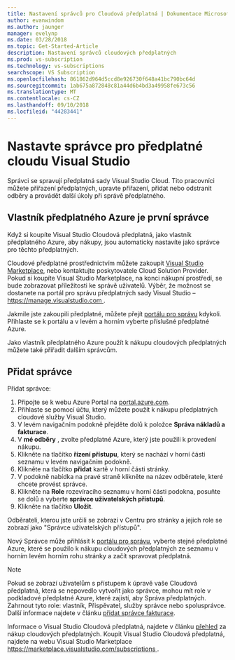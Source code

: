 ```yaml
---
title: Nastavení správců pro Cloudová předplatná | Dokumentace Microsoftu
author: evanwindom
ms.author: jaunger
manager: evelynp
ms.date: 03/28/2018
ms.topic: Get-Started-Article
description: Nastavení správců cloudových předplatných
ms.prod: vs-subscription
ms.technology: vs-subscriptions
searchscope: VS Subscription
ms.openlocfilehash: 861862d964d5ccd8e926730f648a41bc790bc64d
ms.sourcegitcommit: 1ab675a872848c81a44d6b4bd3a49958fe673c56
ms.translationtype: MT
ms.contentlocale: cs-CZ
ms.lasthandoff: 09/10/2018
ms.locfileid: "44283441"
---
```

# <a name="set-up-administrators-for-visual-studio-cloud-subscriptions"></a>Nastavte správce pro předplatné cloudu Visual Studio

Správci se spravují předplatná sady Visual Studio Cloud. Tito pracovníci můžete přiřazení předplatných, upravte přiřazení, přidat nebo odstranit odběry a provádět další úkoly při správě předplatného.

## <a name="the-azure-subscription-owner-is-the-first-administrator"></a>Vlastník předplatného Azure je první správce

Když si koupíte Visual Studio Cloudová předplatná, jako vlastník předplatného Azure, aby nákupy, jsou automaticky nastavíte jako správce pro těchto předplatných.

Cloudové předplatné prostřednictvím můžete zakoupit [Visual Studio Marketplace](https://marketplace.visualstudio.com/subscriptions), nebo kontaktujte poskytovatele Cloud Solution Provider. Pokud si koupíte Visual Studio Marketplace, na konci nákupní prostředí, se bude zobrazovat příležitosti ke správě uživatelů. Výběr, že možnost se dostanete na portál pro správu předplatných sady Visual Studio – [ https://manage.visualstudio.com ](https://manage.visualstudio.com).

Jakmile jste zakoupili předplatné, můžete přejít [portálu pro správu](https://manage.visualstudio.com) kdykoli. Přihlaste se k portálu a v levém a horním vyberte příslušné předplatné Azure.

Jako vlastník předplatného Azure použít k nákupu cloudových předplatných můžete také přiřadit dalším správcům.

## <a name="add-administrators"></a>Přidat správce

Přidat správce:

1. Připojte se k webu Azure Portal na [portal.azure.com](https://portal.azure.com).
2. Přihlaste se pomocí účtu, který můžete použít k nákupu předplatných cloudové služby Visual Studio.
3. V levém navigačním podokně přejděte dolů k položce **Správa nákladů a fakturace**.
4. V **mé odběry** , zvolte předplatné Azure, který jste použili k provedení nákupu.
5. Klikněte na tlačítko **řízení přístupu**, který se nachází v horní části seznamu v levém navigačním podokně.
6. Klikněte na tlačítko **přidat** kartě v horní části stránky.
7. V podokně nabídka na pravé straně klikněte na název odběratele, které chcete provést správce.
8. Klikněte na **Role** rozevíracího seznamu v horní části podokna, posuňte se dolů a vyberte **správce uživatelských přístupů**.
9. Klikněte na tlačítko **Uložit**.

Odběrateli, kterou jste určili se zobrazí v Centru pro stránky a jejich role se zobrazí jako "Správce uživatelských přístupů".

Nový Správce může přihlásit k [portálu pro správu](https://manage.visualstudio.com), vyberte stejné předplatné Azure, které se použilo k nákupu cloudových předplatných ze seznamu v horním levém horním rohu stránky a začít spravovat předplatná.


> [!NOTE]
> Pokud se zobrazí uživatelům s přístupem k úpravě vaše Cloudová předplatná, která se nepovedlo vytvořit jako správce, mohou mít role v podkladové předplatné Azure, které zajistí, aby Správa předplatných. Zahrnout tyto role: vlastník, Přispěvatel, služby správce nebo spolusprávce. Další informace najdete v článku [přidat správce fakturace](/azure/devops/organizations/billing/add-backup-billing-managers?view=vsts).

Informace o Visual Studio Cloudová předplatná, najdete v článku [přehled](vscloud-overview.md) za nákup cloudových předplatných. Koupit Visual Studio Cloudová předplatná, najdete na webu Visual Studio Marketplace [ https://marketplace.visualstudio.com/subscriptions ](https://marketplace.visualstudio.com/subscription).